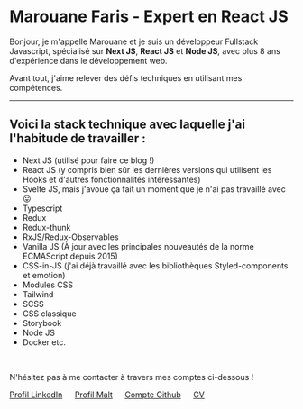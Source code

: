 # Marouane Faris - Expert en React JS

Bonjour, je m'appelle Marouane et je suis un développeur Fullstack Javascript, spécialisé sur **Next JS**, **React JS** et **Node JS**, avec plus 8 ans d'expérience dans le développement web.

Avant tout, j'aime relever des défis techniques en utilisant mes compétences.

---

## Voici la stack technique avec laquelle j'ai l'habitude de travailler :

- Next JS (utilisé pour faire ce blog !)
- React JS (y compris bien sûr les dernières versions qui utilisent les Hooks et d'autres fonctionnalités intéressantes)
- Svelte JS, mais j'avoue ça fait un moment que je n'ai pas travaillé avec 😛
- Typescript
- Redux
- Redux-thunk
- RxJS/Redux-Observables
- Vanilla JS (À jour avec les principales nouveautés de la norme ECMAScript depuis 2015)
- CSS-in-JS (j'ai déjà travaillé avec les bibliothèques Styled-components et emotion)
- Modules CSS
- Tailwind
- SCSS
- CSS classique
- Storybook
- Node JS
- Docker
  etc.

&nbsp;

N'hésitez pas à me contacter à travers mes comptes ci-dessous !

[Profil LinkedIn](https://www.linkedin.com/in/marouane-faris-1514b970/) &emsp; [Profil Malt](https://www.malt.fr/profile/marouanefaris) &emsp; [Compte Github](https://github.com/FarisMarouane) &emsp;  [CV](./CV_Marouane_Faris.pdf)
